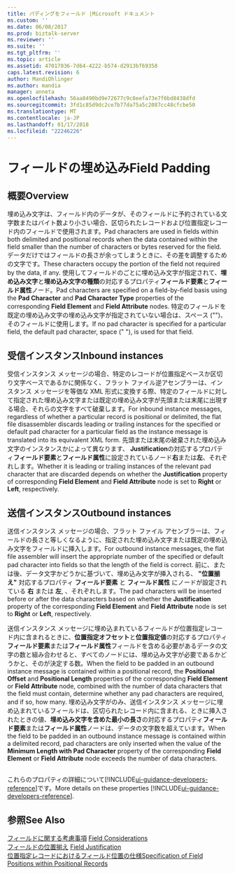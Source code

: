 ```yaml
---
title: パディングをフィールド |Microsoft ドキュメント
ms.custom: ''
ms.date: 06/08/2017
ms.prod: biztalk-server
ms.reviewer: ''
ms.suite: ''
ms.tgt_pltfrm: ''
ms.topic: article
ms.assetid: 47017036-7d64-4222-b574-d2913bf69358
caps.latest.revision: 6
author: MandiOhlinger
ms.author: mandia
manager: anneta
ms.openlocfilehash: 56aa8490bd9e72677c9c8eefa73e7f6bd8438dfd
ms.sourcegitcommit: 3fd1c85d9dc2ce7b77da75a5c2087cc48cfcbe50
ms.translationtype: MT
ms.contentlocale: ja-JP
ms.lasthandoff: 01/17/2018
ms.locfileid: "22246226"
---
```

# <a name="field-padding"></a><span data-ttu-id="99272-102">フィールドの埋め込み</span><span class="sxs-lookup"><span data-stu-id="99272-102">Field Padding</span></span>

## <a name="overview"></a><span data-ttu-id="99272-103">概要</span><span class="sxs-lookup"><span data-stu-id="99272-103">Overview</span></span>

<span data-ttu-id="99272-104">埋め込み文字は、フィールド内のデータが、そのフィールドに予約されている文字数またはバイト数より小さい場合、区切られたレコードおよび位置指定レコード内のフィールドで使用されます。</span><span class="sxs-lookup"><span data-stu-id="99272-104">Pad characters are used in fields within both delimited and positional records when the data contained within the field smaller than the number of characters or bytes reserved for the field.</span></span> <span data-ttu-id="99272-105">データだけではフィールドの長さが余ってしまうときに、その差を調整するための文字です。</span><span class="sxs-lookup"><span data-stu-id="99272-105">These characters occupy the portion of the field not required by the data, if any.</span></span> <span data-ttu-id="99272-106">使用してフィールドのごとに埋め込み文字が指定されて、**埋め込み文字**と**埋め込み文字の種類**の対応するプロパティ**フィールド要素**と**フィールド属性**ノード。</span><span class="sxs-lookup"><span data-stu-id="99272-106">Pad characters are specified on a field-by-field basis using the  **Pad Character** and **Pad Character Type** properties of the corresponding **Field Element** and **Field Attribute** nodes.</span></span> <span data-ttu-id="99272-107">特定のフィールドを既定の埋め込み文字の埋め込み文字が指定されていない場合は、スペース ("")、そのフィールドに使用します。</span><span class="sxs-lookup"><span data-stu-id="99272-107">If no pad character is specified for a particular field, the default pad character, space (" "), is used for that field.</span></span>  
  
## <a name="inbound-instances"></a><span data-ttu-id="99272-108">受信インスタンス</span><span class="sxs-lookup"><span data-stu-id="99272-108">Inbound instances</span></span>
 <span data-ttu-id="99272-109">受信インスタンス メッセージの場合、特定のレコードが位置指定ベースか区切り文字ベースであるかに関係なく、フラット ファイル逆アセンブラーは、インスタンス メッセージを等価な XML 形式に変換する際、特定のフィールドに対して指定された埋め込み文字または既定の埋め込み文字が先頭または末尾に出現する場合、それらの文字をすべて破棄します。</span><span class="sxs-lookup"><span data-stu-id="99272-109">For inbound instance messages, regardless of whether a particular record is positional or delimited, the flat file disassembler discards leading or trailing instances for the specified or default pad character for a particular field as the instance message is translated into its equivalent XML form.</span></span> <span data-ttu-id="99272-110">先頭または末尾の破棄された埋め込み文字のインスタンスかによって異なります、 **Justification**の対応するプロパティ**フィールド要素**と**フィールド属性**に設定されているノード**右**または**左**、それぞれします。</span><span class="sxs-lookup"><span data-stu-id="99272-110">Whether it is leading or trailing instances of the relevant pad character that are discarded depends on whether the **Justification** property of corresponding **Field Element** and **Field Attribute** node is set to **Right** or **Left**, respectively.</span></span>  

## <a name="outbound-instances"></a><span data-ttu-id="99272-111">送信インスタンス</span><span class="sxs-lookup"><span data-stu-id="99272-111">Outbound instances</span></span>  
 <span data-ttu-id="99272-112">送信インスタンス メッセージの場合、フラット ファイル アセンブラーは、フィールドの長さと等しくなるように、指定された埋め込み文字または既定の埋め込み文字をフィールドに挿入します。</span><span class="sxs-lookup"><span data-stu-id="99272-112">For outbound instance messages, the flat file assembler will insert the appropriate number of the specified or default pad character into fields so that the length of the field is correct.</span></span> <span data-ttu-id="99272-113">前に、または後、データ文字かどうかに基づいて、埋め込み文字が挿入される、 **"位置揃え"** 対応するプロパティ **フィールド要素** と **フィールド属性** にノードが設定されている **右** または **左**, 、それぞれします。</span><span class="sxs-lookup"><span data-stu-id="99272-113">The pad characters will be inserted before or after the data characters based on whether the **Justification** property of the corresponding **Field Element** and **Field Attribute** node is set to **Right** or **Left**, respectively.</span></span>  
  
 <span data-ttu-id="99272-114">送信インスタンス メッセージに埋め込まれているフィールドが位置指定レコード内に含まれるときに、**位置指定オフセット**と**位置指定値**の対応するプロパティ**フィールド要素**または**フィールド属性**フィールドを含める必要があるデータの文字の数と組み合わせると、すべてのノードには、埋め込み文字が必要であるかどうかと、そのが決定する数。</span><span class="sxs-lookup"><span data-stu-id="99272-114">When the field to be padded in an outbound instance message is contained within a positional record, the **Positional Offset** and **Positional Length** properties of the corresponding **Field Element** or **Field Attribute** node, combined with the number of data characters that the field must contain, determine whether any pad characters are required, and if so, how many.</span></span> <span data-ttu-id="99272-115">埋め込み文字がのみ、送信インスタンス メッセージに埋め込まれているフィールドは、区切られたレコード内に含まれる、ときに挿入されたときの値、**埋め込み文字を含めた最小の長さ**の対応するプロパティ**フィールド要素**または**フィールド属性**ノードは、データの文字数を超えています。</span><span class="sxs-lookup"><span data-stu-id="99272-115">When the field to be padded in an outbound instance message is contained within a delimited record, pad characters are only inserted when the value of the **Minimum Length with Pad Character** property of the corresponding **Field Element** or **Field Attribute** node exceeds the number of data characters.</span></span>  

## 
<span data-ttu-id="99272-116">これらのプロパティの詳細について[!INCLUDE[ui-guidance-developers-reference](../includes/ui-guidance-developers-reference.md)]です。</span><span class="sxs-lookup"><span data-stu-id="99272-116">More details on these properties [!INCLUDE[ui-guidance-developers-reference](../includes/ui-guidance-developers-reference.md)].</span></span>

## <a name="see-also"></a><span data-ttu-id="99272-117">参照</span><span class="sxs-lookup"><span data-stu-id="99272-117">See Also</span></span>  
 <span data-ttu-id="99272-118">[フィールドに関する考慮事項](../core/field-considerations.md) </span><span class="sxs-lookup"><span data-stu-id="99272-118">[Field Considerations](../core/field-considerations.md) </span></span>  
 <span data-ttu-id="99272-119">[フィールドの位置揃え](../core/field-justification.md) </span><span class="sxs-lookup"><span data-stu-id="99272-119">[Field Justification](../core/field-justification.md) </span></span>  
 [<span data-ttu-id="99272-120">位置指定レコードにおけるフィールド位置の仕様</span><span class="sxs-lookup"><span data-stu-id="99272-120">Specification of Field Positions within Positional Records</span></span>](../core/specification-of-field-positions-within-positional-records.md)  